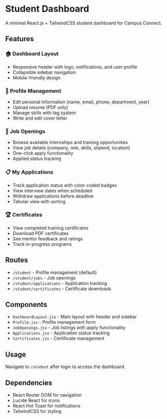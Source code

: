 # Student Dashboard

A minimal React.js + TailwindCSS student dashboard for Campus Connect.

## Features

### 🏠 Dashboard Layout
- Responsive header with logo, notifications, and user profile
- Collapsible sidebar navigation
- Mobile-friendly design

### 👤 Profile Management
- Edit personal information (name, email, phone, department, year)
- Upload resume (PDF only)
- Manage skills with tag system
- Write and edit cover letter

### 💼 Job Openings
- Browse available internships and training opportunities
- View job details (company, role, skills, stipend, location)
- One-click apply functionality
- Applied status tracking

### 📋 My Applications
- Track application status with color-coded badges
- View interview dates when scheduled
- Withdraw applications before deadline
- Tabular view with sorting

### 🏆 Certificates
- View completed training certificates
- Download PDF certificates
- See mentor feedback and ratings
- Track in-progress programs

## Routes

- `/student` - Profile management (default)
- `/student/jobs` - Job openings
- `/student/applications` - Application tracking
- `/student/certificates` - Certificate downloads

## Components

- `DashboardLayout.jsx` - Main layout with header and sidebar
- `Profile.jsx` - Profile management form
- `JobOpenings.jsx` - Job listings with apply functionality
- `Applications.jsx` - Application status tracking
- `Certificates.jsx` - Certificate management

## Usage

Navigate to `/student` after login to access the dashboard.

## Dependencies

- React Router DOM for navigation
- Lucide React for icons
- React Hot Toast for notifications
- TailwindCSS for styling